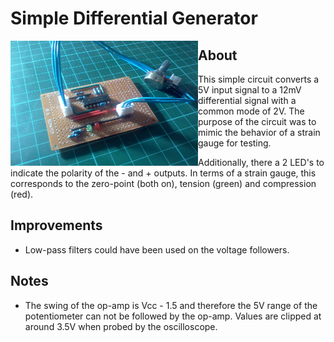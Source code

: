 # Simple Differential Generator

<img align="left" height="200" width="300" src="img/protoboard-image.jpg">

## About

This simple circuit converts a 5V input signal to a 12mV differential signal with a common mode of
2V. The purpose of the circuit was to mimic the behavior of a strain gauge for testing.

Additionally, there a 2 LED's to indicate the polarity of the - and + outputs. In terms of a strain
gauge, this corresponds to the zero-point (both on), tension (green) and compression (red).

## Improvements

-   Low-pass filters could have been used on the voltage followers.

## Notes

-   The swing of the op-amp is Vcc - 1.5 and therefore the 5V range of the potentiometer can not be
    followed by the op-amp. Values are clipped at around 3.5V when probed by the oscilloscope.
